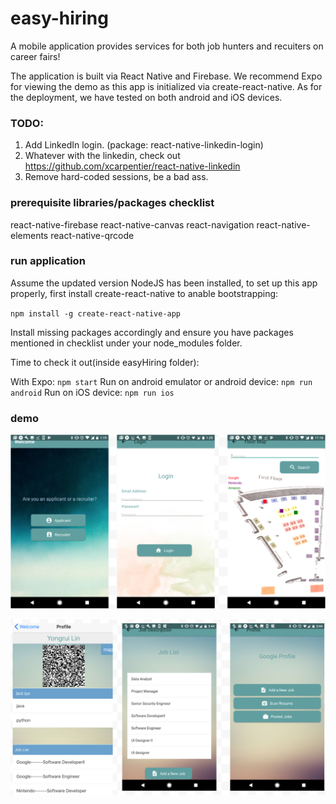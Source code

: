 # easy-hiring
A mobile application provides services for both job hunters and recuiters on career fairs! 

The application is built via React Native and Firebase. We recommend Expo for viewing the demo as this app is initialized via create-react-native. As for the deployment, we have tested on both android and iOS devices. 

### TODO: 
 1. Add LinkedIn login. (package: react-native-linkedin-login)
 2. Whatever with the linkedin, check out https://github.com/xcarpentier/react-native-linkedin
 3. Remove hard-coded sessions, be a bad ass. 

### prerequisite libraries/packages checklist 
 react-native-firebase
 react-native-canvas
 react-navigation
 react-native-elements
 react-native-qrcode
 
### run application
Assume the updated version NodeJS has been installed, to set up this app properly, first install create-react-native to anable bootstrapping:

`npm install -g create-react-native-app` 


Install missing packages accordingly and ensure you have packages mentioned in checklist under your node_modules folder. 


Time to check it out(inside easyHiring folder): 

  With Expo: `npm start` 
  Run on android emulator or android device: `npm run android`
  Run on iOS device: `npm run ios`
  
### demo

![teaser results](https://github.com/XJi/easy-hiring/blob/master/images/Screen%20Shot%202017-12-02%20at%2012.53.55%20AM.png)


![teaser results](https://github.com/XJi/easy-hiring/blob/master/images/Screen%20Shot%202017-12-02%20at%2012.58.19%20AM.png)
